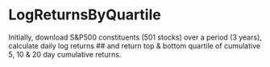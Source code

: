 # LogReturnsByQuartile
Initially, download S&amp;P500 constituents (501 stocks) over a period (3 years), calculate daily log returns  ## and return top &amp; bottom quartile of cumulative 5, 10 &amp; 20 day cumulative returns.  
